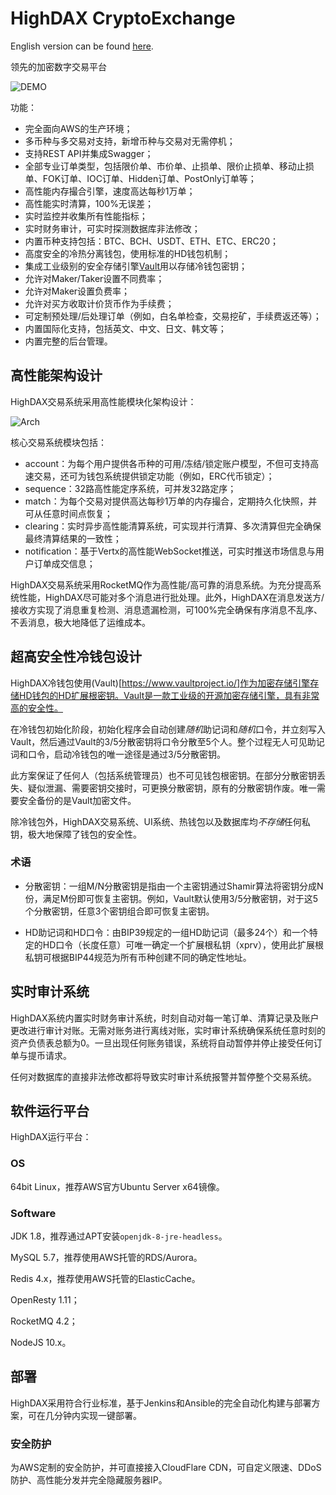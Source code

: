 # HighDAX CryptoExchange

English version can be found [here](README_en.md).

领先的加密数字交易平台

![DEMO](https://github.com/michaelliao/cryptoexchange-release/raw/master/highdax.png)

功能：

- 完全面向AWS的生产环境；
- 多币种与多交易对支持，新增币种与交易对无需停机；
- 支持REST API并集成Swagger；
- 全部专业订单类型，包括限价单、市价单、止损单、限价止损单、移动止损单、FOK订单、IOC订单、Hidden订单、PostOnly订单等；
- 高性能内存撮合引擎，速度高达每秒1万单；
- 高性能实时清算，100%无误差；
- 实时监控并收集所有性能指标；
- 实时财务审计，可实时探测数据库非法修改；
- 内置币种支持包括：BTC、BCH、USDT、ETH、ETC、ERC20；
- 高度安全的冷热分离钱包，使用标准的HD钱包机制；
- 集成工业级别的安全存储引擎[Vault](https://www.vaultproject.io/)用以存储冷钱包密钥；
- 允许对Maker/Taker设置不同费率；
- 允许对Maker设置负费率；
- 允许对买方收取计价货币作为手续费；
- 可定制预处理/后处理订单（例如，白名单检查，交易挖矿，手续费返还等）；
- 内置国际化支持，包括英文、中文、日文、韩文等；
- 内置完整的后台管理。

## 高性能架构设计

HighDAX交易系统采用高性能模块化架构设计：

![Arch](https://github.com/michaelliao/cryptoexchange-release/raw/master/design.png)

核心交易系统模块包括：

- account：为每个用户提供各币种的可用/冻结/锁定账户模型，不但可支持高速交易，还可为钱包系统提供锁定功能（例如，ERC代币锁定）；
- sequence：32路高性能定序系统，可并发32路定序；
- match：为每个交易对提供高达每秒1万单的内存撮合，定期持久化快照，并可从任意时间点恢复；
- clearing：实时异步高性能清算系统，可实现并行清算、多次清算但完全确保最终清算结果的一致性；
- notification：基于Vertx的高性能WebSocket推送，可实时推送市场信息与用户订单成交信息；

HighDAX交易系统采用RocketMQ作为高性能/高可靠的消息系统。为充分提高系统性能，HighDAX尽可能对多个消息进行批处理。此外，HighDAX在消息发送方/接收方实现了消息重复检测、消息遗漏检测，可100%完全确保有序消息不乱序、不丢消息，极大地降低了运维成本。

## 超高安全性冷钱包设计

HighDAX冷钱包使用(Vault)[https://www.vaultproject.io/]作为加密存储引擎存储HD钱包的HD扩展根密钥。Vault是一款工业级的开源加密存储引擎，具有非常高的安全性。

在冷钱包初始化阶段，初始化程序会自动创建*随机*助记词和*随机*口令，并立刻写入Vault，然后通过Vault的3/5分散密钥将口令分散至5个人。整个过程无人可见助记词和口令，启动冷钱包的唯一途径是通过3/5分散密钥。

此方案保证了任何人（包括系统管理员）也不可见钱包根密钥。在部分分散密钥丢失、疑似泄漏、需要密钥交接时，可更换分散密钥，原有的分散密钥作废。唯一需要安全备份的是Vault加密文件。

除冷钱包外，HighDAX交易系统、UI系统、热钱包以及数据库均*不存储*任何私钥，极大地保障了钱包的安全性。

### 术语

- 分散密钥：一组M/N分散密钥是指由一个主密钥通过Shamir算法将密钥分成N份，满足M份即可恢复主密钥。例如，Vault默认使用3/5分散密钥，对于这5个分散密钥，任意3个密钥组合即可恢复主密钥。

- HD助记词和HD口令：由BIP39规定的一组HD助记词（最多24个）和一个特定的HD口令（长度任意）可唯一确定一个扩展根私钥（xprv），使用此扩展根私钥可根据BIP44规范为所有币种创建不同的确定性地址。

## 实时审计系统

HighDAX系统内置实时财务审计系统，时刻自动对每一笔订单、清算记录及账户更改进行审计对账。无需对账务进行离线对账，实时审计系统确保系统任意时刻的资产负债表总额为0。一旦出现任何账务错误，系统将自动暂停并停止接受任何订单与提币请求。

任何对数据库的直接非法修改都将导致实时审计系统报警并暂停整个交易系统。

## 软件运行平台

HighDAX运行平台：

### OS

64bit Linux，推荐AWS官方Ubuntu Server x64镜像。

### Software

JDK 1.8，推荐通过APT安装`openjdk-8-jre-headless`。

MySQL 5.7，推荐使用AWS托管的RDS/Aurora。

Redis 4.x，推荐使用AWS托管的ElasticCache。

OpenResty 1.11；

RocketMQ 4.2；

NodeJS 10.x。

## 部署

HighDAX采用符合行业标准，基于Jenkins和Ansible的完全自动化构建与部署方案，可在几分钟内实现一键部署。

### 安全防护

为AWS定制的安全防护，并可直接接入CloudFlare CDN，可自定义限速、DDoS防护、高性能分发并完全隐藏服务器IP。
